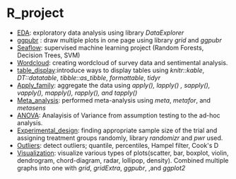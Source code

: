 # R_project
  - [EDA](EDA): exploratory data analysis using library *DataExplorer*
  - <a href="https://github.com/dana6691/R_projects/blob/master/ggpubr%20package/ggpubr%20package.Rmd">ggpubr</a> : draw multiple plots in one page using library *grid* and *ggpubr*
  - [Seaflow](Seaflow): supervised machine learning project (Random Forests, Decision Trees, SVM)
  - [Wordcloud](Wordcloud): creating wordcloud of survey data and sentimental analysis.
  - [table_display](table_display):introduce ways to display tables using *knitr::kable*, *DT::datatable*, *tibble::as_tibble*, *formattable*, *tidyr*
  - [Apply_family](Apply_family): aggregate the data using *apply(), lapply() , sapply(), vapply(), mapply(), rapply(), and tapply()* 
  - [Meta_analysis](Meta_analysis): performed meta-analysis using *meta*, *metafor*, and *metasens*  
  - [ANOVA](ANOVA): Analayisis of Variance from assumption testing to the ad-hoc analysis.
  - [Experimental_design](Experimental_design): finding appropriate sample size of the trial and assigning treatment groups randomly, library *randomizr* and *pwr* used.  
  - [Outliers](Outliers): detect outliers; quantile, percentiles, Hampel filter, Cook's D    
  - [Visualization](Visualization): visualize various types of plots(scatter, bar, boxplot, violin, dendrogram, chord-diagram, radar, lollipop, density). Combined multiple graphs into one with *grid*, *gridExtra*, *ggpubr*, ,and *ggplot2*
